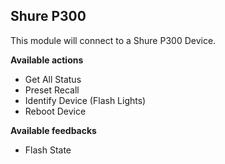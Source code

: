 ## Shure P300

This module will connect to a Shure P300 Device.

**Available actions**
* Get All Status
* Preset Recall
* Identify Device (Flash Lights)
* Reboot Device

**Available feedbacks**
* Flash State
